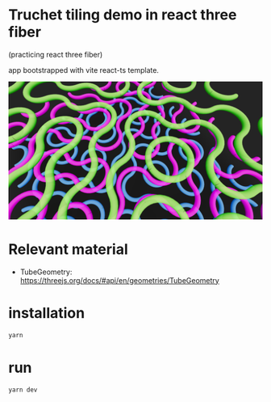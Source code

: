 # Truchet tiling demo in react three fiber

(practicing react three fiber)

app bootstrapped with vite react-ts template.

![screenshot of truchet tiling tubes](docs/truchet-screenshot-with-imperfection.png)


# Relevant material

* TubeGeometry: https://threejs.org/docs/#api/en/geometries/TubeGeometry

# installation

```
yarn
```

# run

```
yarn dev
```

